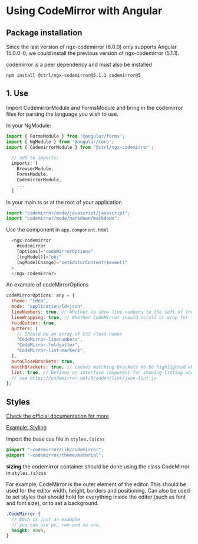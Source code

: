 # Using CodeMirror with Angular

## Package installation

Since the last version of ngx-codemirror (6.0.0) only supports Angular 15.0.0-0, we could install the previous version of ngx-codemirror (5.1.1).

codemirror is a peer dependency and must also be installed

`npm install @ctrl/ngx-codemirror@5.1.1 codemirror@5`

## 1. Use

Import CodemirrorModule and FormsModule and bring in the codemirror files for parsing the language you wish to use.

In your NgModule:

```javascript
import { FormsModule } from '@angular/forms';
import { NgModule } from '@angular/core';
import { CodemirrorModule } from '@ctrl/ngx-codemirror';

  // add to imports:
  imports: [
    BrowserModule,
    FormsModule,
    CodemirrorModule,
    ...
  ]
```

In your main.ts or at the root of your application

```javascript
import "codemirror/mode/javascript/javascript";
import "codemirror/mode/markdown/markdown";
```

Use the component in `app.component.html`

```javascript
  <ngx-codemirror
    #codemirror
    [options]="codeMirrorOptions"
    [(ngModel)]="obj"
    (ngModelChange)="setEditorContent($event)"
  >
  </ngx-codemirror>
```

An example of codeMirrorOptions

```javascript
codeMirrorOptions: any = {
  theme: "idea",
  mode: "application/ld+json",
  lineNumbers: true, // Whether to show line numbers to the left of the editor
  lineWrapping: true, // Whether CodeMirror should scroll or wrap for long lines.
  foldGutter: true,
  gutters: [
    // Should be an array of CSS class names
    "CodeMirror-linenumbers",
    "CodeMirror-foldgutter",
    "CodeMirror-lint-markers",
  ],
  autoCloseBrackets: true,
  matchBrackets: true, // causes matching brackets to be highlighted whenever the cursor is next to them
  lint: true, // Defines an interface component for showing linting warnings, with pluggable warning sources
  // see https://codemirror.net/3/addon/lint/json-lint.js
};
```

## Styles

<a href="https://codemirror.net/3/doc/manual.html#styling">Check the official documentation for more</a>

<a href="https://codemirror.net/examples/styling/">Example: Styling</a>

Import the base css file in `styles.(s)css`

```css
@import "~codemirror/lib/codemirror";
@import "~codemirror/theme/material";
```

**sizing** the codemirror container should be done using the class CodeMirror in `styles.(s)css`

For example, CodeMirror is the outer element of the editor. This should be used for the editor width, height, borders and positioning. Can also be used to set styles that should hold for everything inside the editor (such as font and font size), or to set a background.

```scss
.CodeMirror {
  // 80vh is just an example
  // you can use px, rem and so one.
  height: 80vh;
}
```
